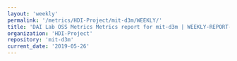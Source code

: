 ```yaml
---
layout: 'weekly'
permalink: '/metrics/HDI-Project/mit-d3m/WEEKLY/'
title: 'DAI Lab OSS Metrics Metrics report for mit-d3m | WEEKLY-REPORT-2019-05-26'
organization: 'HDI-Project'
repository: 'mit-d3m'
current_date: '2019-05-26'
---
```

